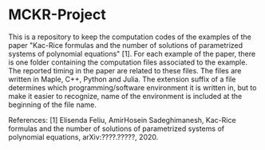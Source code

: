 # MCKR-Project
This is a repository to keep the computation codes of the examples of the paper "Kac-Rice formulas and the number of solutions of parametrized systems of polynomial equations" [1]. For each example of the paper, there is one folder containing the computation files associated to the example. The reported timing in the paper are related to these files. The files are written in Maple, C++, Python and Julia. The extension suffix of a file determines which programming/software environment it is written in, but to make it easier to recognize, name of the environment is included at the beginning of the file name.

References:
[1] Elisenda Feliu, AmirHosein Sadeghimanesh, Kac-Rice formulas and the number of solutions of parametrized systems of polynomial equations, arXiv:????.?????, 2020.
